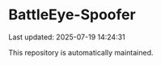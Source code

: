 # BattleEye-Spoofer

Last updated: 2025-07-19 14:24:31

This repository is automatically maintained.

